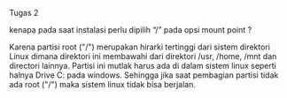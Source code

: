 Tugas 2

kenapa pada saat instalasi perlu dipilih “/”  pada opsi mount point ?

Karena partisi root ("/") merupakan hirarki tertinggi dari sistem direktori Linux dimana direktori ini membawahi dari direktori /usr, /home, /mnt dan directori lainnya. Partisi ini mutlak harus ada di dalam sistem linux seperti halnya Drive C: pada windows. Sehingga jika saat pembagian partisi tidak ada root ("/") 
maka sistem linux tidak bisa berjalan.
